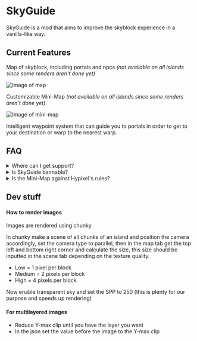 # SkyGuide

SkyGuide is a mod that aims to improve the skyblock experience in a vanilla-like way.

## Current Features

Map of skyblock, including portals and npcs *(not available on all islands since some renders aren't done yet)*

![Image of map](https://i.dediamondpro.dev/HewzvqHG.png)

Customizable Mini-Map *(not available on all islands since some renders aren't done yet)*

![Image of mini-map](https://i.dediamondpro.dev/3oUBsq8F.png)

Intelligent waypoint system that can guide you to portals in order to get to your destination or warp to the nearest
warp.

## FAQ

<details>
<summary>Where can I get support?</summary>
<br>
<strong>You can get support in our <a href="https://discord.gg/XtAuqsJWby">Discord</a>.</strong>
</details>

<details>
<summary>Is SkyGuide bannable?</summary>
<br>
<strong>No</strong>, I do not believe it is bannable but as any mod it is use at your own risk.
</details>
<details>
<summary>Is the Mini-Map against Hypixel's rules?</summary>
<br>
Due to Hypixel's vague rules regarding client modifications it is hard to say for certain and this mod stays use at your
own risk but <strong>I do not believe the mini-map is against the rules</strong>, here is my reasoning:

The mini-maps Hypixel is saying are not allowed take their data straight from the world and display it on your HUD,
while SkyGuide's mini-map uses pre-rendered images. This is important because Hypixel states the following in their rules:
> a general rule of thumb is that any modification which provides any significant advantage to the players in any of our games - even if not in the specific game you are playing - using them anywhere on our server will be against our rules.

So a normal mini-map doesn't provide an unfair advantage in skyblock, but it does in some pvp games, especially if it 
has an entity radar. SkyGuide's mini-map uses pre rendered images and hence doesn't work in any games other than 
skyblock. So SkyGuide's mini-map cannot provide an unfair advantage anywhere on the Hypixel network.
</details>

## Dev stuff

#### How to render images

Images are rendered using chunky

In chunky make a scene of all chunks of an island and position the camera accordingly,
set the camera type to parallel, then in the map tab get the top left and bottom right corner and calculate the size,
this size should be inputted in the scene tab depending on the texture quality.

- Low = 1 pixel per block
- Medium = 2 pixels per block
- High = 4 pixels per block

Now enable transparent sky and set the SPP to 250 (this is plenty for our purpose and speeds up rendering)

#### For multilayered images

- Reduce Y-max clip until you have the layer you want
- In the json set the value before the image to the Y-max clip
